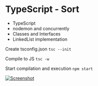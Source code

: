 # TypeScript - Sort

* TypeScript
* nodemon and concurrently
* Classes and Interfaces
* LinkedList implementation


Create tsconfig.json
`tsc --init`

Compile to JS
`tsc -w`

Start compilation and execution
`npm start`


[![Screenshot](screenshot.png)](https://)